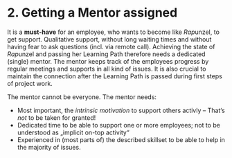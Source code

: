 # 2. Getting a Mentor assigned

It is a **must-have** for an employee, who wants to become like *Rap*unzel, to get support.
Qualitative support, without long waiting times and without having fear to ask questions (incl. via remote call).
Achieving the state of *Rap*unzel and passing her Learning Path therefore needs a dedicated (single) mentor.
The mentor keeps track of the employees progress by regular meetings and supports in all kind of issues.
It is also crucial to maintain the connection after the Learning Path is passed during first steps of project work.

The mentor cannot be everyone. The mentor needs:

- Most important, the *intrinsic motivation* to support others activly – That‘s *not* to be taken for granted!
- Dedicated time to be able to support one or more employees; not to be understood as „implicit on-top activity“
- Experienced in (most parts of) the described skillset to be able to help in the majority of issues.
